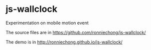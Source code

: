 js-wallclock
============

Experimentation on mobile motion event


The source files are in https://github.com/ronniechong/js-wallclock/

The demo is in http://ronniechong.github.io/js-wallclock/
